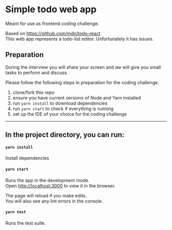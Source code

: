 # Simple todo web app

Meant for use as frontend coding challenge.

Based on https://github.com/mdn/todo-react  
This web app represents a todo-list editor. Unfortunately it has issues.


## Preparation
During the interview you will share your screen and we will give you small tasks to perform and discuss.

Please follow the following steps in preparation for the coding challenge.

1. clone/fork this repo
2. ensure you have current versions of Node and Yarn installed
3. run `yarn install` to download dependencies
4. run `yarn start` to check if everything is running
5. set up the IDE of your choice for the coding challenge

---

## In the project directory, you can run:

#### `yarn install`

Install dependencies

#### `yarn start`

Runs the app in the development mode.<br />
Open [http://localhost:3000](http://localhost:3000) to view it in the browser.

The page will reload if you make edits.<br />
You will also see any lint errors in the console.

#### `yarn test`

Runs the test suite.